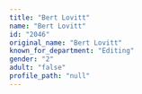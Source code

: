 ```yaml
---
title: "Bert Lovitt"
name: "Bert Lovitt"
id: "2046"
original_name: "Bert Lovitt"
known_for_department: "Editing"
gender: "2"
adult: "false"
profile_path: "null"
---
```

